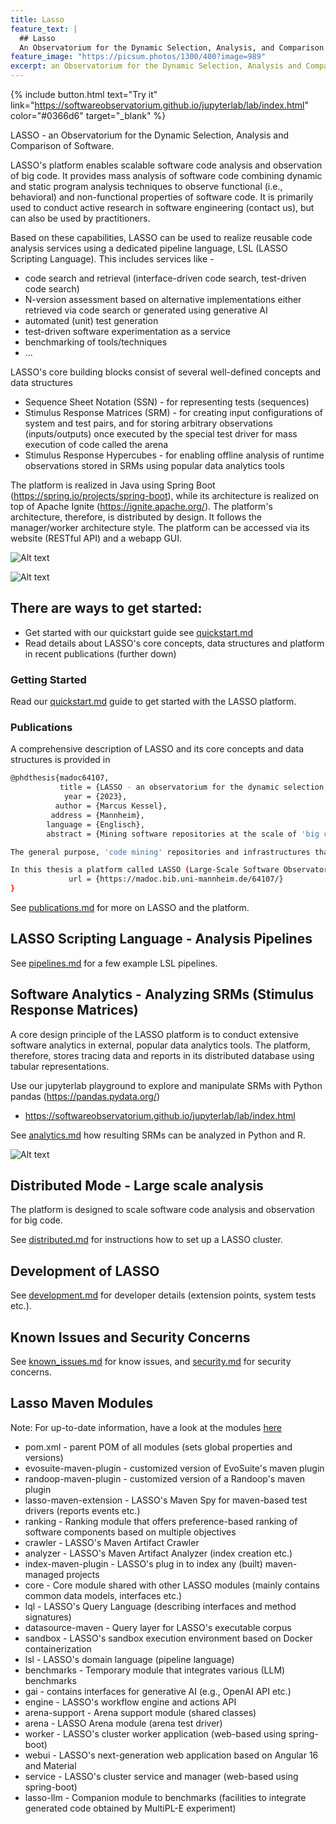 ```yaml
---
title: Lasso
feature_text: |
  ## Lasso
  An Observatorium for the Dynamic Selection, Analysis, and Comparison of Software  
feature_image: "https://picsum.photos/1300/400?image=989"
excerpt: an Observatorium for the Dynamic Selection, Analysis and Comparison of Software.
---
```


{% include button.html text="Try it" link="https://softwareobservatorium.github.io/jupyterlab/lab/index.html" color="#0366d6" target="_blank" %}

LASSO - an Observatorium for the Dynamic Selection, Analysis and Comparison of Software.

LASSO's platform enables scalable software code analysis and observation of big code. It provides mass analysis of software code combining dynamic and static program analysis techniques to observe functional (i.e., behavioral) and non-functional properties of software code. It is primarily used to conduct active research in software engineering (contact us), but can also be used by practitioners.

Based on these capabilities, LASSO can be used to realize reusable code analysis services using a dedicated pipeline language, LSL (LASSO Scripting Language). This includes services like -

- code search and retrieval (interface-driven code search, test-driven code search)
- N-version assessment based on alternative implementations either retrieved via code search or generated using generative AI
- automated (unit) test generation
- test-driven software experimentation as a service
- benchmarking of tools/techniques
- ...

LASSO's core building blocks consist of several well-defined concepts and data structures

- Sequence Sheet Notation (SSN) - for representing tests (sequences)
- Stimulus Response Matrices (SRM) - for creating input configurations of system and test pairs, and for storing arbitrary observations (inputs/outputs) once executed by the special test driver for mass execution of code called the arena
- Stimulus Response Hypercubes - for enabling offline analysis of runtime observations stored in SRMs using popular data analytics tools

The platform is realized in Java using Spring Boot (https://spring.io/projects/spring-boot), while its architecture is realized on top of Apache Ignite (https://ignite.apache.org/). The platform's architecture, therefore, is distributed by design. It follows the manager/worker architecture style. The platform can be accessed via its website (RESTful API) and a webapp GUI.

![Alt text](https://github.com/SoftwareObservatorium/lasso/raw/main/doc%2Fimg%2Fquickstart_results.png)

![Alt text](https://github.com/SoftwareObservatorium/lasso/raw/main/doc%2Fimg%2Fquickstart_results_filters.png)

## There are ways to get started:

- Get started with our quickstart guide see [quickstart.md](https://github.com/SoftwareObservatorium/lasso/blob/main/doc%2Fquickstart.md)
- Read details about LASSO's core concepts, data structures and platform in recent publications (further down)

### Getting Started

Read our [quickstart.md](https://github.com/SoftwareObservatorium/lasso/blob/main/doc%2Fquickstart.md) guide to get started with the LASSO platform.

### Publications

A comprehensive description of LASSO and its core concepts and data structures is provided in

```bash
@phdthesis{madoc64107,
           title = {LASSO - an observatorium for the dynamic selection, analysis and comparison of software},
            year = {2023},
          author = {Marcus Kessel},
         address = {Mannheim},
        language = {Englisch},
        abstract = {Mining software repositories at the scale of 'big code' (i.e., big data) is a challenging activity. As well as finding a suitable software corpus and making it programmatically accessible through an index or database, researchers and practitioners have to establish an efficient analysis infrastructure and precisely define the metrics and data extraction approaches to be applied. Moreover, for analysis results to be generalizable, these tasks have to be applied at a large enough scale to have statistical significance, and if they are to be repeatable, the artefacts need to be carefully maintained and curated over time. Today, however, a lot of this work is still performed by human beings on a case-by-case basis, with the level of effort involved often having a significant negative impact on the generalisability and repeatability of studies, and thus on their overall scientific value.

The general purpose, 'code mining' repositories and infrastructures that have emerged in recent years represent a significant step forward because they automate many software mining tasks at an ultra-large scale and allow researchers and practitioners to focus on defining the questions they would like to explore at an abstract level. However, they are currently limited to static analysis and data extraction techniques, and thus cannot support (i.e., help automate) any studies which involve the execution of software systems. This includes experimental validations of techniques and tools that hypothesise about the behaviour (i.e., semantics) of software, or data analysis and extraction techniques that aim to measure dynamic properties of software.

In this thesis a platform called LASSO (Large-Scale Software Observatorium) is introduced that overcomes this limitation by automating the collection of dynamic (i.e., execution-based) information about software alongside static information. It features a single, ultra-large-scale corpus of executable software systems created by amalgamating existing Open Source software repositories and a dedicated DSL for defining abstract selection and analysis pipelines. Its key innovations are integrated capabilities for searching for selecting software systems based on their exhibited behaviour and an 'arena' that allows their responses to software tests to be compared in a purely data-driven way. We call the platform a 'software observatorium' since it is a place where the behaviour of large numbers of software systems can be observed, analysed and compared.},
             url = {https://madoc.bib.uni-mannheim.de/64107/}
}
```

See [publications.md](https://github.com/SoftwareObservatorium/lasso/blob/main/doc%2Fpublications.md) for more on LASSO and the platform.

## LASSO Scripting Language - Analysis Pipelines

See [pipelines.md](https://github.com/SoftwareObservatorium/lasso/blob/main/doc%2Fpipelines.md) for a few example LSL pipelines.

## Software Analytics - Analyzing SRMs (Stimulus Response Matrices)

A core design principle of the LASSO platform is to conduct extensive software analytics in external, popular data analytics tools. The platform, therefore, stores tracing data and reports in its distributed database using tabular representations.

Use our jupyterlab playground to explore and manipulate SRMs with Python pandas (https://pandas.pydata.org/)

- https://softwareobservatorium.github.io/jupyterlab/lab/index.html

See [analytics.md](https://github.com/SoftwareObservatorium/lasso/blob/main/doc%2Fanalytics.md) how resulting SRMs can be analyzed in Python and R.

![Alt text](https://github.com/SoftwareObservatorium/lasso/raw/main/doc%2Fimg%2Fquickstart_jupyterlab.png)

## Distributed Mode - Large scale analysis

The platform is designed to scale software code analysis and observation for big code.

See [distributed.md](https://github.com/SoftwareObservatorium/lasso/blob/main/doc%2Fdistributed.md) for instructions how to set up a LASSO cluster.

## Development of LASSO

See [development.md](https://github.com/SoftwareObservatorium/lasso/blob/main/doc%2Fdevelopment.md) for developer details (extension points, system tests etc.).

## Known Issues and Security Concerns

See [known_issues.md](https://github.com/SoftwareObservatorium/lasso/blob/main/doc%2Fknown_issues.md) for know issues, and [security.md](https://github.com/SoftwareObservatorium/lasso/blob/main/doc%2Fsecurity.md) for security concerns.

## Lasso Maven Modules

Note: For up-to-date information, have a look at the modules [here](https://github.com/SoftwareObservatorium/lasso/blob/main/pom.xml)

- pom.xml - parent POM of all modules (sets global properties and versions)
- evosuite-maven-plugin - customized version of EvoSuite's maven plugin
- randoop-maven-plugin - customized version of a Randoop's maven plugin
- lasso-maven-extension - LASSO's Maven Spy for maven-based test drivers (reports events etc.)
- ranking - Ranking module that offers preference-based ranking of software components based on multiple objectives
- crawler - LASSO's Maven Artifact Crawler
- analyzer - LASSO's Maven Artifact Analyzer (index creation etc.)
- index-maven-plugin - LASSO's plug in to index any (built) maven-managed projects
- core - Core module shared with other LASSO modules (mainly contains common data models, interfaces etc.)
- lql - LASSO's Query Language (describing interfaces and method signatures)
- datasource-maven - Query layer for LASSO's executable corpus
- sandbox - LASSO's sandbox execution environment based on Docker containerization
- lsl - LASSO's domain language (pipeline language)
- benchmarks - Temporary module that integrates various (LLM) benchmarks
- gai - contains interfaces for generative AI (e.g., OpenAI API etc.)
- engine - LASSO's workflow engine and actions API
- arena-support - Arena support module (shared classes)
- arena - LASSO Arena module (arena test driver)
- worker - LASSO's cluster worker application (web-based using spring-boot)
- webui - LASSO's next-generation web application based on Angular 16 and Material
- service - LASSO's cluster service and manager (web-based using spring-boot)
- lasso-llm - Companion module to benchmarks (facilities to integrate generated code obtained by MultiPL-E experiment)
